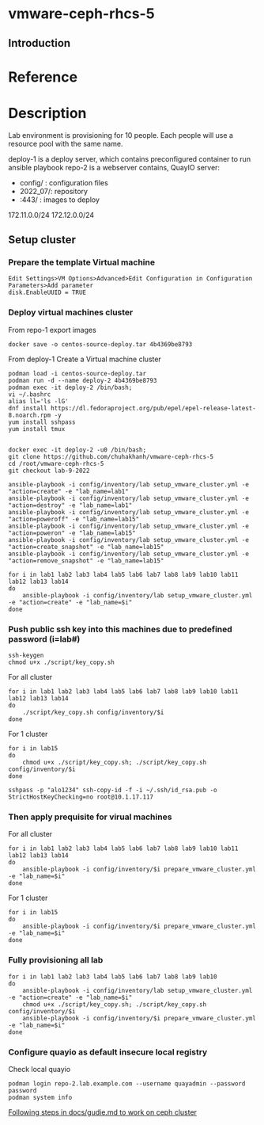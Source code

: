 # vmware-ceph-rhcs-5



## Introduction

# Reference


# Description

Lab environment is provisioning for 10 people. Each people will use a resource pool with the same name. 

deploy-1 is a deploy server, which contains preconfigured container to run ansible playbook
repo-2 is a webserver contains, QuayIO server:
- config/ : configuration files
- 2022_07/<repo ID>: repository 
- :443/ : images to deploy

172.11.0.0/24
172.12.0.0/24

## Setup cluster

### Prepare the template Virtual machine

    Edit Settings>VM Options>Advanced>Edit Configuration in Configuration Parameters>Add parameter
    disk.EnableUUID = TRUE
          
### Deploy virtual machines cluster

From repo-1 export images

    docker save -o centos-source-deploy.tar 4b4369be8793

From deploy-1 
Create a Virtual machine cluster 

    podman load -i centos-source-deploy.tar
    podman run -d --name deploy-2 4b4369be8793
    podman exec -it deploy-2 /bin/bash; 
    vi ~/.bashrc 
    alias ll='ls -lG'
    dnf install https://dl.fedoraproject.org/pub/epel/epel-release-latest-8.noarch.rpm -y
    yum install sshpass
    yum install tmux

    
    docker exec -it deploy-2 -u0 /bin/bash;
    git clone https://github.com/chuhakhanh/vmware-ceph-rhcs-5
    cd /root/vmware-ceph-rhcs-5
    git checkout lab-9-2022

    ansible-playbook -i config/inventory/lab setup_vmware_cluster.yml -e "action=create" -e "lab_name=lab1"
    ansible-playbook -i config/inventory/lab setup_vmware_cluster.yml -e "action=destroy" -e "lab_name=lab1"
    ansible-playbook -i config/inventory/lab setup_vmware_cluster.yml -e "action=poweroff" -e "lab_name=lab15"
    ansible-playbook -i config/inventory/lab setup_vmware_cluster.yml -e "action=poweron" -e "lab_name=lab15"
    ansible-playbook -i config/inventory/lab setup_vmware_cluster.yml -e "action=create_snapshot" -e "lab_name=lab15"
    ansible-playbook -i config/inventory/lab setup_vmware_cluster.yml -e "action=remove_snapshot" -e "lab_name=lab15"

    for i in lab1 lab2 lab3 lab4 lab5 lab6 lab7 lab8 lab9 lab10 lab11 lab12 lab13 lab14
    do
        ansible-playbook -i config/inventory/lab setup_vmware_cluster.yml -e "action=create" -e "lab_name=$i"
    done

### Push public ssh key into this machines due to predefined password (i=lab#)
    
    ssh-keygen
    chmod u+x ./script/key_copy.sh
    
For all cluster 
    
    for i in lab1 lab2 lab3 lab4 lab5 lab6 lab7 lab8 lab9 lab10 lab11 lab12 lab13 lab14
    do
        ./script/key_copy.sh config/inventory/$i
    done
    
For 1 cluster     

    for i in lab15
    do
        chmod u+x ./script/key_copy.sh; ./script/key_copy.sh config/inventory/$i
    done
    
    sshpass -p "alo1234" ssh-copy-id -f -i ~/.ssh/id_rsa.pub -o StrictHostKeyChecking=no root@10.1.17.117
    
### Then apply prequisite for virual machines

For all cluster 

    for i in lab1 lab2 lab3 lab4 lab5 lab6 lab7 lab8 lab9 lab10 lab11 lab12 lab13 lab14
    do
        ansible-playbook -i config/inventory/$i prepare_vmware_cluster.yml -e "lab_name=$i"
    done

For 1 cluster 

    for i in lab15
    do
        ansible-playbook -i config/inventory/$i prepare_vmware_cluster.yml -e "lab_name=$i"
    done


### Fully provisioning all lab

    for i in lab1 lab2 lab3 lab4 lab5 lab6 lab7 lab8 lab9 lab10
    do
        ansible-playbook -i config/inventory/lab setup_vmware_cluster.yml -e "action=create" -e "lab_name=$i"
        chmod u+x ./script/key_copy.sh; ./script/key_copy.sh config/inventory/$i
        ansible-playbook -i config/inventory/$i prepare_vmware_cluster.yml -e "lab_name=$i"
    done
    

### Configure quayio as default insecure local registry 

Check local quayio

    podman login repo-2.lab.example.com --username quayadmin --password password
    podman system info

[Following steps in docs/gudie.md to work on ceph cluster](docs/guide.md)

